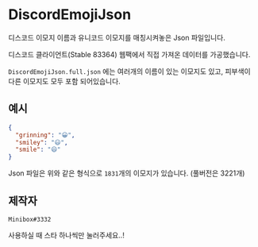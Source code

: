 # DiscordEmojiJson
디스코드 이모지 이름과 유니코드 이모지를 매칭시켜놓은 Json 파일입니다.

디스코드 클라이언트(Stable 83364) 웹팩에서 직접 가져온 데이터를 가공했습니다.

`DiscordEmojiJson.full.json` 에는 여러개의 이름이 있는 이모지도 있고, 피부색이 다른 이모지도 모두 포함 되어있습니다.

## 예시
```json
{
  "grinning": "😀",
  "smiley": "😃",
  "smile": "😄"
}
```
Json 파일은 위와 같은 형식으로 `1831`개의 이모지가 있습니다. (풀버전은 3221개)

## 제작자
`Minibox#3332`

사용하실 때 스타 하나씩만 눌러주세요..!

